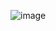 ![image](https://github.com/aerongreat/TO-DO-LIST/assets/105847690/82707e95-a666-472b-8f24-5262e7e04c33)
